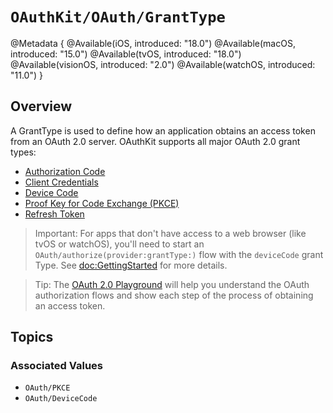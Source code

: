 # ``OAuthKit/OAuth/GrantType``
@Metadata {
    @Available(iOS, introduced: "18.0")
    @Available(macOS, introduced: "15.0")
    @Available(tvOS, introduced: "18.0")
    @Available(visionOS, introduced: "2.0")
    @Available(watchOS, introduced: "11.0")
}

## Overview
A GrantType is used to define how an application obtains an access token from an OAuth 2.0 server. OAuthKit supports all major OAuth 2.0 grant types:
- [Authorization Code](#Enumeration-Cases)
- [Client Credentials](#Enumeration-Cases)
- [Device Code](#Enumeration-Cases)
- [Proof Key for Code Exchange (PKCE)](#Enumeration-Cases)
- [Refresh Token](#Enumeration-Cases)


> Important: For apps that don't have access to a web browser (like tvOS or watchOS), you'll need to start
an ``OAuth/authorize(provider:grantType:)`` flow with the ``deviceCode`` grant Type. See <doc:GettingStarted> for more details.

> Tip: The [OAuth 2.0 Playground](https://www.oauth.com/playground/index.html) will help you understand the OAuth authorization flows and show each step of the process of obtaining an access token.

## Topics

### Associated Values

- ``OAuth/PKCE``
- ``OAuth/DeviceCode``

